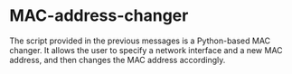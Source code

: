 # MAC-address-changer
The script provided in the previous messages is a Python-based MAC changer. It allows the user to specify a network interface and a new MAC address, and then changes the MAC address accordingly. 
